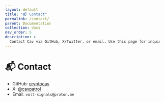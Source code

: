 ```yaml
---
layout: default
title: "📬 Contact"
permalink: /contact/
parent: Documentation
collection: docs
nav_order: 5
description: >
  Contact Cav via GitHub, X/Twitter, or email. Use this page for inquiries, collabs, or feedback on the VOLT system.
---
```



# 📬 Contact

- GitHub: [cryptocav](https://github.com/cryptocav)
- X: [@cavpatrol](https://x.com/cavpatrol)
- Email: `volt-signals@proton.me`
